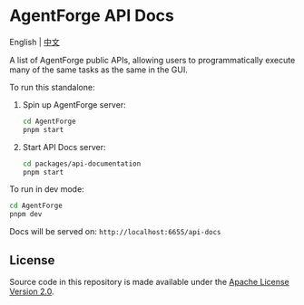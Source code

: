 <!-- markdownlint-disable MD030 -->

# AgentForge API Docs

English | [中文](./README-ZH.md)

A list of AgentForge public APIs, allowing users to programmatically execute many of the same tasks as the same in the GUI.

To run this standalone:

1. Spin up AgentForge server:
    ```sh
    cd AgentForge
    pnpm start
    ```
2. Start API Docs server:
    ```sh
    cd packages/api-documentation
    pnpm start
    ```

To run in dev mode:

```sh
cd AgentForge
pnpm dev
```

Docs will be served on: `http://localhost:6655/api-docs`

## License

Source code in this repository is made available under the [Apache License Version 2.0](https://github.com/AgentForge-SKAIAgentForge/blob/master/LICENSE.md).
